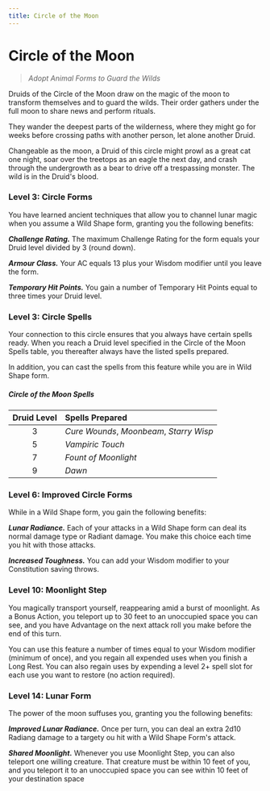 ```yaml
---
title: Circle of the Moon
---
```


# Circle of the Moon

> *Adopt Animal Forms to Guard the Wilds*

Druids of the Circle of the Moon draw on the magic of the moon to transform themselves and to guard the wilds. Their order gathers under the full moon to share news and perform rituals.

They wander the deepest parts of the wilderness, where they might go for weeks before crossing paths with another person, let alone another Druid.

Changeable as the moon, a Druid of this circle might prowl as a great cat one night, soar over the treetops as an eagle the next day, and crash through the undergrowth as a bear to drive off a trespassing monster. The wild is in the Druid's blood.

### Level 3: Circle Forms  

You have learned ancient techniques that allow you to channel lunar magic when you assume a Wild Shape form, granting you the following benefits:

***Challenge Rating.*** The maximum Challenge Rating for the form equals your Druid level divided by 3 (round down).

***Armour Class.*** Your AC equals 13 plus your Wisdom modifier until you leave the form.

***Temporary Hit Points.*** You gain a number of Temporary Hit Points equal to three times your Druid level.

### Level 3: Circle Spells

Your connection to this circle ensures that you always have certain spells ready. When you reach a Druid level specified in the Circle of the Moon Spells table, you thereafter always have the listed spells prepared.

In addition, you can cast the spells from this feature while you are in Wild Shape form.

##### Circle of the Moon Spells

| Druid Level | Spells Prepared |
|:---:|:---|
| 3 | *Cure Wounds*, *Moonbeam*, *Starry Wisp* |
| 5 | *Vampiric Touch* |
| 7 | *Fount of Moonlight* |
| 9 | *Dawn* |

### Level 6: Improved Circle Forms

While in a Wild Shape form, you gain the following benefits:

***Lunar Radiance.*** Each of your attacks in a Wild Shape form can deal its normal damage type or Radiant damage. You make this choice each time you hit with those attacks.

***Increased Toughness.*** You can add your Wisdom modifier to your Constitution saving throws.

### Level 10: Moonlight Step

You magically transport yourself, reappearing amid a burst of moonlight. As a Bonus Action, you teleport up to 30 feet to an unoccupied space you can see, and you have Advantage on the next attack roll you make before the end of this turn.

You can use this feature a number of times equal to your Wisdom modifier (minimum of once), and you regain all expended uses when you finish a Long Rest. You can also regain uses by expending a level 2+ spell slot for each use you want to restore (no action required).

### Level 14: Lunar Form

The power of the moon suffuses you, granting you the following benefits:
 
***Improved Lunar Radiance.*** Once per turn, you can deal an extra 2d10 Radiang damage to a targety ou hit with a Wild Shape Form's attack.

***Shared Moonlight.*** Whenever you use Moonlight Step, you can also teleport one willing creature. That creature must be within 10 feet of you, and you teleport it to an unoccupied space you can see within 10 feet of your destination space
